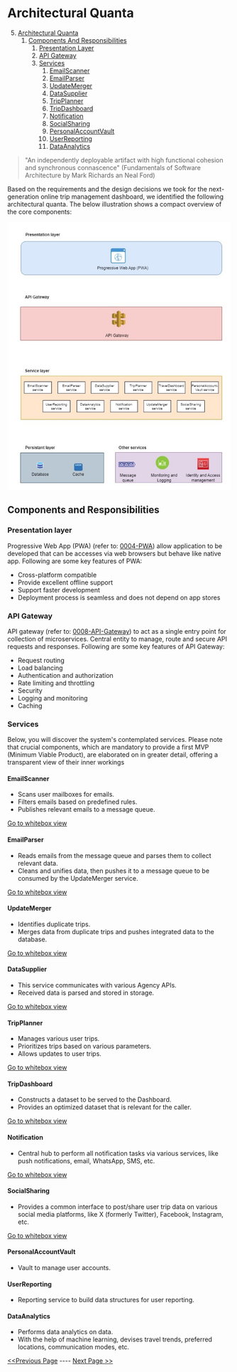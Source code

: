 # Architectural Quanta
5. [Architectural Quanta](#architectural-quanta)
   1. [Components And Responsibilities](#components-and-responsibilities)
      1. [Presentation Layer](#presentation-layer)
      2. [API Gateway](#api-gateway)
      3. [Services](#services)
         1. [EmailScanner](#emailscanner)
         2. [EmailParser](#emailparser)
         3. [UpdateMerger](#updatemerger)
         4. [DataSupplier](#datasupplier)
         5. [TripPlanner](#tripplanner)
         6. [TripDashboard](#tripdashboard)
         7. [Notification](#notification)
         8. [SocialSharing](#socialsharing)
         9. [PersonalAccountVault](#personalaccountvault)
         10. [UserReporting](#userreporting)
         11. [DataAnalytics](#dataanalytics)

> "An independently deployable artifact with high functional cohesion and synchronous connascence" (Fundamentals of Software Architecture by Mark Richards an Neal Ford)

Based on the requirements and the design decisions we took for the  next-generation online trip management dashboard, 
we identified the following architectural quanta. The below illustration shows a compact overview of
the core components:

![images](../diagrams/RoadWarrior-Logical-Architecture.jpg)

## Components and Responsibilities
### Presentation layer
  
  Progressive Web App (PWA) (refer to: [0004-PWA](../ADRs/0004-PWA.md)) allow application to be developed that can be accesses via web browsers but behave like native app.
  Following are some key features of PWA:
   - Cross-platform compatible
   - Provide excellent offline support
   - Support faster development
   - Deployment process is seamless and does not depend on app stores


### API Gateway

   API gateway (refer to: [0008-API-Gateway](../ADRs/0008-API-Gateway.md)) to act as a single entry point for collection of microservices.
   Central entity to manage, route and secure API requests and responses.
   Following are some key features of API Gateway:
   - Request routing
   -  Load balancing
   - Authentication and authorization
   -  Rate limiting and throttling
   - Security
   - Logging and monitoring
   - Caching

### Services
Below, you will discover the system's contemplated services. Please note that crucial components, which are mandatory to provide a first MVP (Minimum Viable Product),  are elaborated on in greater detail, offering a transparent view of their inner workings

#### EmailScanner
- Scans user mailboxes for emails.
- Filters emails based on predefined rules.
- Publishes relevant emails to a message queue.

[Go to whitebox view](../quanta/1-emaildata-collector-quanta.md)


#### EmailParser
- Reads emails from the message queue and parses them to collect relevant data.
- Cleans and unifies data, then pushes it to a message queue to be consumed by the UpdateMerger service.

[Go to whitebox view](../quanta/1-emaildata-collector-quanta.md)

#### UpdateMerger
- Identifies duplicate trips.
- Merges data from duplicate trips and pushes integrated data to the database.

[Go to whitebox view](../quanta/1-emaildata-collector-quanta.md)

#### DataSupplier
- This service communicates with various Agency APIs.
- Received data is parsed and stored in storage.

[Go to whitebox view](../quanta/2-data-supplier-quanta.md)

#### TripPlanner
- Manages various user trips.
- Prioritizes trips based on various parameters.
- Allows updates to user trips.

[Go to whitebox view](../quanta/3-trip-planner-quanta.md)

#### TripDashboard
- Constructs a dataset to be served to the Dashboard.
- Provides an optimized dataset that is relevant for the caller.

[Go to whitebox view](../quanta/4-trip-dashboard-quanta.md)

#### Notification
- Central hub to perform all notification tasks via various services, like push notifications, email, WhatsApp, SMS, etc.

[Go to whitebox view](../quanta/5-notification-hub-quanta.md)

#### SocialSharing
- Provides a common interface to post/share user trip data on various social media platforms, like X (formerly Twitter), Facebook, Instagram, etc.

[Go to whitebox view](../quanta/6-social-sharing-quanta.md)

#### PersonalAccountVault
- Vault to manage user accounts.

#### UserReporting
- Reporting service to build data structures for user reporting.

#### DataAnalytics
- Performs data analytics on data.
- With the help of machine learning, devises travel trends, preferred locations, communication modes, etc.

[<<Previous Page](./04_Solution_Strategy.md) ---- [Next Page >>](./06_Architecture_Decisions.md)
